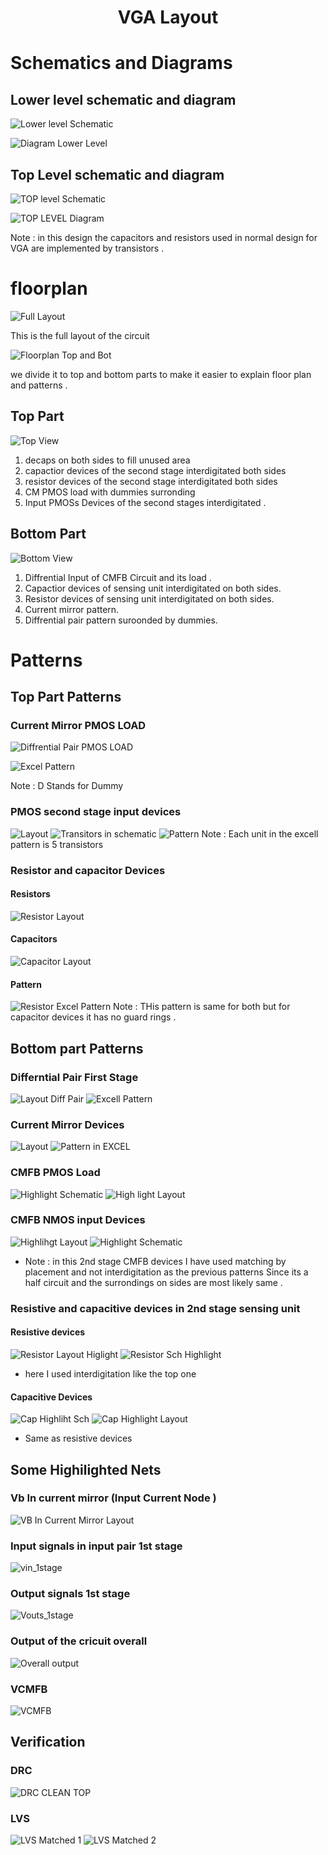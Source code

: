 <div align="center">
  <h1>VGA Layout</h1>
</div>

# Schematics and Diagrams 

## Lower level schematic and diagram

![Lower level Schematic](https://github.com/MohamedNabil95/CC_VGA_Layout/assets/90795738/24382f93-9f20-4158-9fe6-3ce3db0df5ca)

![Diagram Lower Level](https://github.com/MohamedNabil95/CC_VGA_Layout/assets/90795738/f5142038-915b-4897-8ee9-d185f294b202)


## Top Level schematic and diagram

![TOP level Schematic](https://github.com/MohamedNabil95/CC_VGA_Layout/assets/90795738/2da64689-2b87-47c7-bc01-108f744ac451)

![TOP LEVEL Diagram](https://github.com/MohamedNabil95/CC_VGA_Layout/assets/90795738/0aabc6a5-aa2d-4bd6-acff-6a6160954370)

Note : in this design the capacitors and resistors used in normal design for VGA are implemented by transistors .

# floorplan

![Full Layout](https://github.com/MohamedNabil95/CC_VGA_Layout/assets/90795738/53c155fb-907a-4a64-ad7f-441c0cab8527)

This is the full layout of the circuit 

![Floorplan Top and Bot](https://github.com/MohamedNabil95/CC_VGA_Layout/assets/90795738/ba8e479b-c8a2-4970-b333-0117d52b5f18)

we divide it to top and bottom parts to make it easier to explain floor plan and patterns .

## Top Part

![Top View](https://github.com/MohamedNabil95/CC_VGA_Layout/assets/90795738/2bffc604-dde8-402d-9074-cad43b7abce5)

 
1. decaps on both sides to fill unused area
2. capactior devices of the second stage interdigitated both sides
3. resistor devices of the second stage interdigitated both sides
4. CM PMOS load with dummies surronding
5. Input PMOSs Devices of the second stages interdigitated .

## Bottom Part

![Bottom View](https://github.com/MohamedNabil95/CC_VGA_Layout/assets/90795738/4dcabc59-a204-406e-9288-c99af51439a3)

1.	Diffrential Input of CMFB Circuit and its load .
2.	Capactior devices of sensing unit interdigitated on both sides.
3.	Resistor devices of sensing unit interdigitated on both sides.
4.	Current mirror pattern.
5.	Diffrential pair pattern suroonded by dummies.

# Patterns 

## Top Part Patterns

### Current Mirror PMOS LOAD
![Diffrential Pair PMOS LOAD](https://github.com/MohamedNabil95/CC_VGA_Layout/assets/90795738/e0d1346b-d641-4ec1-ac79-c714d130fdc0)

 

![Excel Pattern](https://github.com/MohamedNabil95/CC_VGA_Layout/assets/90795738/0b99a2b3-0022-4cd1-9afe-17aab47e48e8)

Note : D Stands for Dummy 

### PMOS second stage input devices 
![Layout](https://github.com/MohamedNabil95/CC_VGA_Layout/assets/90795738/fa46fc2c-9652-46c9-96d2-760d9575ee0f)
![Transitors in schematic](https://github.com/MohamedNabil95/CC_VGA_Layout/assets/90795738/f25a6c61-73e1-4618-a493-95bab58446d0)
![Pattern](https://github.com/MohamedNabil95/CC_VGA_Layout/assets/90795738/ff716802-032d-4be1-b52b-f2382b603380)
Note : Each unit in the excell pattern is 5 transistors 

### Resistor and capacitor Devices 
#### Resistors 
![Resistor Layout](https://github.com/MohamedNabil95/CC_VGA_Layout/assets/90795738/2fb3770a-b42e-4558-946f-56b049bf8164)
#### Capacitors
![Capacitor Layout](https://github.com/MohamedNabil95/CC_VGA_Layout/assets/90795738/dc224482-3edc-4a58-8cd1-5fc5e0da6904)
#### Pattern
![Resistor Excel Pattern](https://github.com/MohamedNabil95/CC_VGA_Layout/assets/90795738/d80eca8d-f5e5-47e3-aab3-170a05e4811c)
Note : THis pattern is same for both but for capacitor devices it has no guard rings .

## Bottom part Patterns 
### Differntial Pair First Stage
![Layout Diff Pair](https://github.com/MohamedNabil95/CC_VGA_Layout/assets/90795738/590feff4-0253-4cb0-8469-047307411e62)
![Excell Pattern](https://github.com/MohamedNabil95/CC_VGA_Layout/assets/90795738/1d687197-f623-4f37-8ac9-a0babe671b49)

### Current Mirror Devices
![Layout](https://github.com/MohamedNabil95/CC_VGA_Layout/assets/90795738/ff4a2a74-c1e9-41cb-ad32-8d429469b7ec)
![Pattern in EXCEL](https://github.com/MohamedNabil95/CC_VGA_Layout/assets/90795738/3c0567b5-05a4-4edd-9713-833ad6341d03)

### CMFB PMOS Load
![Highlight Schematic](https://github.com/MohamedNabil95/CC_VGA_Layout/assets/90795738/6406045e-d6d9-4f05-9e39-2f31d6eb0944)
![High light Layout](https://github.com/MohamedNabil95/CC_VGA_Layout/assets/90795738/fb91283c-846a-4ef7-9aaa-d00cad5301d5)

### CMFB NMOS input Devices
![Highlihgt Layout](https://github.com/MohamedNabil95/CC_VGA_Layout/assets/90795738/dcf87f28-6d2b-48cf-b425-13f7640ef9b7)
![Highlight Schematic](https://github.com/MohamedNabil95/CC_VGA_Layout/assets/90795738/5bad59d5-e55e-4c6d-9642-d4a4ebfd0795)

* Note : in this 2nd stage CMFB devices I have used matching by placement and not interdigitation as the previous patterns 
Since its a half circuit and the surrondings on sides are most likely same .

### Resistive and capacitive devices in 2nd stage sensing unit
#### Resistive devices 

![Resistor Layout Higlight](https://github.com/MohamedNabil95/CC_VGA_Layout/assets/90795738/86121612-97bd-4ca1-a88b-27e685fbe47b)
![Resistor Sch Highlight](https://github.com/MohamedNabil95/CC_VGA_Layout/assets/90795738/e8b533b1-fb00-4f45-b239-fdd20855d139)

* here I used interdigitation like the top one
#### Capacitive Devices 

![Cap Highliht Sch](https://github.com/MohamedNabil95/CC_VGA_Layout/assets/90795738/95be7e58-cf6a-4c25-b6a6-c8de24c1246c)
![Cap Highlight Layout](https://github.com/MohamedNabil95/CC_VGA_Layout/assets/90795738/c6de5004-8ea5-45e2-8f22-97af8b98536f)

* Same as resistive devices

## Some Highilighted Nets 

### Vb In current mirror (Input Current Node )
![VB In Current Mirror Layout](https://github.com/MohamedNabil95/CC_VGA_Layout/assets/90795738/66dc831a-2640-470b-a516-33a4cc4076f3)

### Input signals in input pair 1st stage
![vin_1stage](https://github.com/MohamedNabil95/CC_VGA_Layout/assets/90795738/c37745d1-cb61-41f9-8dec-8b1dd2f2b1bd)

### Output signals 1st stage
![Vouts_1stage](https://github.com/MohamedNabil95/CC_VGA_Layout/assets/90795738/cf965d5e-e277-41e6-918f-13c5857491ef)

### Output of the cricuit overall
![Overall output](https://github.com/MohamedNabil95/CC_VGA_Layout/assets/90795738/e98e9391-ef6b-4cf0-a760-f142d7e4bf63)

### VCMFB
![VCMFB](https://github.com/MohamedNabil95/CC_VGA_Layout/assets/90795738/71899644-feef-44da-82a4-0daadb06b498)

## Verification 
### DRC
![DRC CLEAN TOP](https://github.com/MohamedNabil95/CC_VGA_Layout/assets/90795738/1b7d96ab-05f8-4155-8685-f47f85d05d7b)

### LVS 
![LVS Matched 1](https://github.com/MohamedNabil95/CC_VGA_Layout/assets/90795738/8653226b-e771-4f97-aff6-ebb2cee3a187)
![LVS Matched 2](https://github.com/MohamedNabil95/CC_VGA_Layout/assets/90795738/ad1cab5b-9df3-44d9-b2c1-1f07cf29cf3e)
